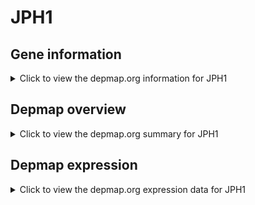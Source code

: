 <h1>JPH1</h1>

<h2>Gene information</h2>
<details>
  <summary>Click to view the depmap.org information for JPH1</summary>
  <iframe src="https://depmap.org/portal/gene/JPH1?tab=about" style="border:none;width:100%;height:800px"></iframe>
</details>

<h2>Depmap overview</h2>
<details>
  <summary>Click to view the depmap.org summary for JPH1</summary>
  <iframe src="https://depmap.org/portal/gene/JPH1?tab=overview" style="border:none;width:100%;height:800px"></iframe>
</details>

<h2>Depmap expression</h2>
<details>
  <summary>Click to view the depmap.org expression data for JPH1</summary>
  <iframe src="https://depmap.org/portal/gene/JPH1?tab=characterization" style="border:none;width:100%;height:800px"></iframe>
</details>


<!--
<h2>Reactome Pathway diagram</h2>
PNAME
-->



